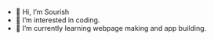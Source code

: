 - 👋 Hi, I’m Sourish
- 👀 I’m interested in coding.
- 🌱 I’m currently learning webpage making and app building.
